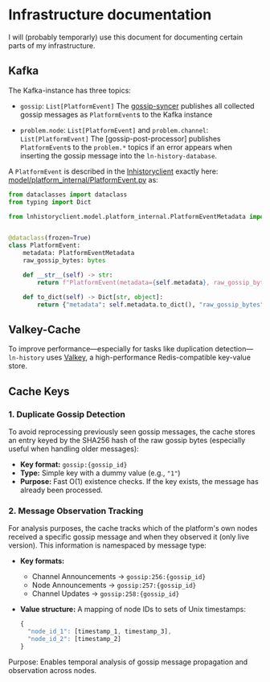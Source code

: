 # Infrastructure documentation

I will (probably temporarly) use this document for documenting certain parts of my infrastructure.

## Kafka

The Kafka-instance has three topics:

- `gossip`: `List[PlatformEvent]`
The [gossip-syncer](https://github.com/ln-history/gossip-syncer) publishes all collected gossip messages as `PlatformEvent`s to the Kafka instance

- `problem.node`: `List[PlatformEvent]` and `problem.channel`: `List[PlatformEvent]`
The [gossip-post-processor] publishes `PlatformEvent`s to the `problem.*` topics if an error appears when inserting the gossip message into the `ln-history-database`. 


A `PlatformEvent` is described in the [lnhistoryclient](https://pypi.org/project/lnhistoryclient/) exactly here:
[model/platform_internal/PlatformEvent.py](https://github.com/ln-history/ln-history-python-client/blob/main/lnhistoryclient/model/platform_internal/PlatformEvent.py) as:
```py
from dataclasses import dataclass
from typing import Dict

from lnhistoryclient.model.platform_internal.PlatformEventMetadata import PlatformEventMetadata


@dataclass(frozen=True)
class PlatformEvent:
    metadata: PlatformEventMetadata
    raw_gossip_bytes: bytes

    def __str__(self) -> str:
        return f"PlatformEvent(metadata={self.metadata}, raw_gossip_bytes={self.raw_gossip_bytes.hex()})"

    def to_dict(self) -> Dict[str, object]:
        return {"metadata": self.metadata.to_dict(), "raw_gossip_bytes": self.raw_gossip_bytes.hex()}
```


## Valkey-Cache 

To improve performance—especially for tasks like duplication detection—`ln-history` uses [Valkey](https://valkey.io/), a high-performance Redis-compatible key-value store.

## Cache Keys

### 1. Duplicate Gossip Detection

To avoid reprocessing previously seen gossip messages, the cache stores an entry keyed by the SHA256 hash of the raw gossip bytes (especially useful when handling older messages):

- **Key format:** `gossip:{gossip_id}`
- **Type:** Simple key with a dummy value (e.g., `"1"`)
- **Purpose:** Fast O(1) existence checks. If the key exists, the message has already been processed.

### 2. Message Observation Tracking

For analysis purposes, the cache tracks which of the platform's own nodes received a specific gossip message and when they observed it (only live version). This information is namespaced by message type:

- **Key formats:**
  - Channel Announcements → `gossip:256:{gossip_id}`
  - Node Announcements → `gossip:257:{gossip_id}`
  - Channel Updates → `gossip:258:{gossip_id}`

- **Value structure:** A mapping of node IDs to sets of Unix timestamps:
  ```js
  {
    "node_id_1": [timestamp_1, timestamp_3],
    "node_id_2": [timestamp_2]
  }
Purpose: Enables temporal analysis of gossip message propagation and observation across nodes.
